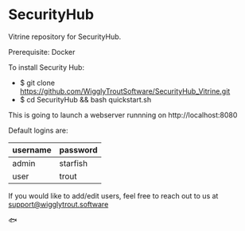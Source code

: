 # SecurityHub
Vitrine repository for SecurityHub.

Prerequisite: Docker

To install Security Hub:
- $ git clone https://github.com/WigglyTroutSoftware/SecurityHub_Vitrine.git
- $ cd SecurityHub && bash quickstart.sh

This is going to launch a webserver runnning on http://localhost:8080

Default logins are:

|  username | password  |
|---|---|
|  admin | starfish  |
|  user | trout  |

If you would like to add/edit users, feel free to reach out to us at support@wigglytrout.software

🐟
